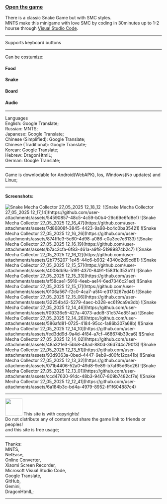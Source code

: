 <h3><a href="https://dragonhtmil.github.io/mnts.smc.org/">Open the game</a></h3>
There is a classic Snake Game but with SMC styles.<br>
MNTS make this minigame with love SMC by coding in 30minutes up to 1-2 hourse through <a href="https://code.visualstudio.com">Visual Studio Code</a>.
<hr>
Supports keyboard buttons
<hr>
Can be costumize:<br>
<h4>Food</h4>
<h4>Snake</h4>
<h4>Board</h4>
<h4>Audio</h4>
<hr>
Languages<br>
  English: Google Translate;<br>
  Russian: MNTS;<br>
  Japanese: Google Translate;<br>
  Chinese (Simplified): Google Translate;<br>
  Chinese (Traditional): Google Translate;<br>
  Korean: Google Translate;<br>
  Hebrew: DragonHtmIL;<br>
  German: Google Translate;<br>
<hr>
Game is downlodable for Android(WebAPK), Ios, Windows(No updates) and Linux;
<hr>
  <h4>Screenshots:</h4>
  <img src="https://github.com/user-attachments/assets/291d1bbc-36bc-4653-924c-6844a91f15ed" alt="Snake Mecha Collector 27_05_2025 12_18_12" style="max-height:400px;max-width:100%;">
  <img src="" alt="" style="max-height:400px;max-width:100%;">
![Snake Mecha Collector 27_05_2025 12_17_14](https://github.com/user-attachments/assets/54590857-48c5-4c59-b0b4-29c69e6fd8e1)
![Snake Mecha Collector 27_05_2025 12_16_47](https://github.com/user-attachments/assets/7d86808f-3845-4423-9a98-bc4c0ba35421)
![Snake Mecha Collector 27_05_2025 12_16_26](https://github.com/user-attachments/assets/874fffe3-5c60-4d98-a086-c0a3ee7e6133)
![Snake Mecha Collector 27_05_2025 12_16_19](https://github.com/user-attachments/assets/b7ac2cfa-6f83-461a-a9f8-51989874b2c7)
![Snake Mecha Collector 27_05_2025 12_16_12](https://github.com/user-attachments/assets/2b775207-1e45-44c6-b932-4340d2d9cd81)
![Snake Mecha Collector 27_05_2025 12_15_57](https://github.com/user-attachments/assets/4008db9a-519f-4370-8491-15831c353b11)
![Snake Mecha Collector 27_05_2025 12_15_33](https://github.com/user-attachments/assets/af58cae1-5916-4eeb-ae14-6ed7346c21ed)
![Snake Mecha Collector 27_05_2025 12_15_17](https://github.com/user-attachments/assets/0106a567-f2c0-4ca7-a5f4-e3173267ed4f)
![Snake Mecha Collector 27_05_2025 12_15_06](https://github.com/user-attachments/assets/32254b42-5279-4aec-b328-ec619ca9e3db)
![Snake Mecha Collector 27_05_2025 12_14_46](https://github.com/user-attachments/assets/f09336e5-427a-4073-add8-31c574e851aa)
![Snake Mecha Collector 27_05_2025 12_14_26](https://github.com/user-attachments/assets/586afd81-0725-4184-95cc-1a86b307a68b)
![Snake Mecha Collector 27_05_2025 12_14_10](https://github.com/user-attachments/assets/fed3dd9d-9a4d-4f84-a7cf-468674b39ca6)
![Snake Mecha Collector 27_05_2025 12_14_02](https://github.com/user-attachments/assets/48a321e3-5bb8-48ad-880d-36d744c790f3)
![Snake Mecha Collector 27_05_2025 12_13_51](https://github.com/user-attachments/assets/93d9363a-0bed-4447-9eb9-d00fc12ca41b)
![Snake Mecha Collector 27_05_2025 12_13_32](https://github.com/user-attachments/assets/071b4406-52a0-49d8-9e89-b7af65d65c26)
![Snake Mecha Collector 27_05_2025 12_13_01](https://github.com/user-attachments/assets/ccd47630-91dc-48b3-9407-809b7482cf7e)
![Snake Mecha Collector 27_05_2025 12_12_41](https://github.com/user-attachments/assets/6a184b3c-bd4a-4979-8952-ff1f604887c4)

<hr>
<img src="https://github.com/user-attachments/assets/9fc9ef63-7696-4ee0-9cb1-be625d87cf9b" style="width: 55px; height: 55px">
This site is with copyrights!<br>
Do not distribute any of content out share the game link to friends or peoples!<br>
and this site is free usage;
<hr>
  Thanks:<br>
  MNTS,<br>
  NetEase,<br>
  Online Converter,<br>
  Xiaomi Screen Recorder,<br>
  Microsoft Visual Studio Code,<br>
  Google Translate,<br>
  GitHub,<br>
  Gemini,<br>
  DragonHtmIL;
<hr>
